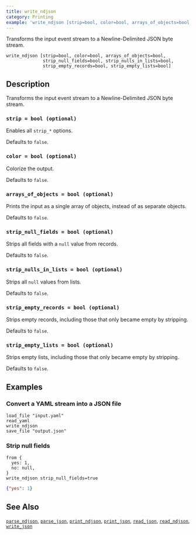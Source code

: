 ```yaml
---
title: write_ndjson
category: Printing
example: 'write_ndjson [strip=bool, color=bool, arrays_of_objects=bool,'
---
```



Transforms the input event stream to a Newline-Delimited JSON byte stream.

```tql
write_ndjson [strip=bool, color=bool, arrays_of_objects=bool,
              strip_null_fields=bool, strip_nulls_in_lists=bool,
              strip_empty_records=bool, strip_empty_lists=bool]
```

## Description

Transforms the input event stream to a Newline-Delimited JSON byte stream.

### `strip = bool (optional)`

Enables all `strip_*` options.

Defaults to `false`.

### `color = bool (optional)`

Colorize the output.

Defaults to `false`.

### `arrays_of_objects = bool (optional)`

Prints the input as a single array of objects, instead of as separate objects.

Defaults to `false`.

### `strip_null_fields = bool (optional)`

Strips all fields with a `null` value from records.

Defaults to `false`.

### `strip_nulls_in_lists = bool (optional)`

Strips all `null` values from lists.

Defaults to `false`.

### `strip_empty_records = bool (optional)`

Strips empty records, including those that only became empty
by stripping.

Defaults to `false`.

### `strip_empty_lists = bool (optional)`

Strips empty lists, including those that only became empty
by stripping.

Defaults to `false`.

## Examples

### Convert a YAML stream into a JSON file

```tql
load_file "input.yaml"
read_yaml
write_ndjson
save_file "output.json"
```

### Strip null fields

```tql
from {
  yes: 1,
  no: null,
}
write_ndjson strip_null_fields=true
```

```json
{"yes": 1}
```

## See Also

[`parse_ndjson`](/reference/functions/parse_ndjson),
[`parse_json`](/reference/functions/parse_json),
[`print_ndjson`](/reference/functions/print_ndjson),
[`print_json`](/reference/functions/print_json),
[`read_json`](/reference/operators/./read_json),
[`read_ndjson`](/reference/operators/./read_ndjson),
[`write_json`](/reference/operators/./write_json)

